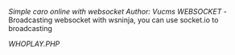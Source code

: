 *Simple caro online with websocket*
*Author: Vucms*
*WEBSOCKET*
-Broadcasting websocket with wsninja, you can use socket.io to broadcasting

*WHOPLAY.PHP*
